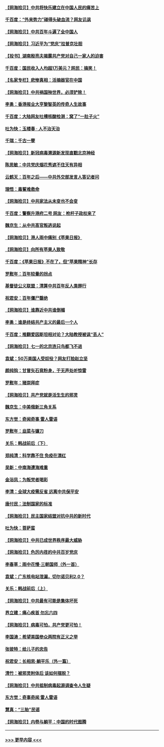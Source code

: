 #### [【网海拾贝】中共将快乐建立在中国人民的痛苦上](../pages/nsc993/n13064939.md?t=07040901) 
#### [千百度：“外来势力”碰得头破血流？网友讥讽](../pages/nsc993/n13064878.md?t=07040901) 
#### [【网海拾贝】中共百年斗遍了全中国人](../pages/nsc993/n13060020.md?t=07040901) 
#### [【网海拾贝】习近平为“党庆”拉普京壮胆](../pages/nsc993/n13057781.md?t=07040901) 
#### [【投书】湖南殷亮夫揭露共产党对自己一家人的迫害](../pages/nsc993/n13057744.md?t=07040901) 
#### [千百度：国民收入人均超1万美元？网民：搞笑！](../pages/nsc993/n13057692.md?t=07040901) 
#### [【名家专栏】悲惨真相：活摘器官在中国](../pages/nsc993/n13056611.md?t=07040901) 
#### [【网海拾贝】中共祸国殃世界，必须铲除！](../pages/nsc993/n13056011.md?t=07040901) 
#### [李勇：香港报业大亨黎智英的传奇人生故事](../pages/nsc993/n13055258.md?t=07040901) 
#### [千百度：大陆网友吐槽核酸检测：窝了“一肚子火”](../pages/nsc993/n13055194.md?t=07040901) 
#### [吐为快：玉楼春 · 人不治天治](../pages/nsc993/n13054028.md?t=07040901) 
#### [千瑞：千古一孽](../pages/nsc993/n13054016.md?t=07040901) 
#### [【网海拾贝】新冠病毒溯源新发现直戳北京神经](../pages/nsc993/n13052425.md?t=07040901) 
#### [陈思敏：中共党庆烟花秀遮不住天有异相](../pages/nsc993/n13052020.md?t=07040901) 
#### [云鹤天：百年之后——中共外交部发言人答记者问](../pages/nsc993/n13051604.md?t=07040901) 
#### [理悟：毒誓难救命](../pages/nsc993/n13051601.md?t=07040901) 
#### [【网海拾贝】中共家法从未变也不会变](../pages/nsc993/n13050366.md?t=07040901) 
#### [千百度：警察升港府二号 网友：枪杆子政权来了](../pages/nsc993/n13050261.md?t=07040901) 
#### [魏京生：从中共高官叛逃说起](../pages/nsc993/n13048997.md?t=07040901) 
#### [【网海拾贝】港人雨中痛别《苹果日报》](../pages/nsc993/n13048941.md?t=07040901) 
#### [【网海拾贝】向所有苹果人致敬](../pages/nsc993/n13046795.md?t=07040901) 
#### [千百度：《苹果日报》不在了，但“苹果精神”长存](../pages/nsc993/n13046703.md?t=07040901) 
#### [罗慰年：百年较量的拐点](../pages/nsc993/n13046542.md?t=07040901) 
#### [基督徒公义联盟：清算中共百年反人类罪行](../pages/nsc993/n13046499.md?t=07040901) 
#### [祝君安：百年僵尸罄绝](../pages/nsc993/n13045595.md?t=07040901) 
#### [【网海拾贝】谁靠近中共谁倒楣](../pages/nsc993/n13044667.md?t=07040901) 
#### [李勇：谁是终结共产主义的最后一个人](../pages/nsc993/n13044397.md?t=07040901) 
#### [千百度：推翻爱因斯坦相对论？大陆教授被讽“丢人”](../pages/nsc993/n13043908.md?t=07040901) 
#### [【网海拾贝】七一的北京连只鸟都飞不进](../pages/nsc993/n13041377.md?t=07040901) 
#### [袁斌：50万美国人受奴役？网友打脸赵立坚](../pages/nsc993/n13041330.md?t=07040901) 
#### [颜纯钩：甘冒矢石竟粉身，于无声处听惊雷](../pages/nsc993/n13041140.md?t=07040901) 
#### [罗慰年：猪崇拜症](../pages/nsc993/n13041071.md?t=07040901) 
#### [【网海拾贝】共产党就是活生生的邪灵](../pages/nsc993/n13036627.md?t=07040901) 
#### [魏京生：中美俄新三角关系](../pages/nsc993/n13035986.md?t=07040901) 
#### [东方觉：奇闻奇事 雷人雷语](../pages/nsc993/n13035878.md?t=07040901) 
#### [罗慰年：韭菜与镰刀](../pages/nsc993/n13034374.md?t=07040901) 
#### [关乐：韩战前后（下）](../pages/nsc993/n13034113.md?t=07040901) 
#### [郑纯清：科学靠不住 免疫在漂红](../pages/nsc993/n13034093.md?t=07040901) 
#### [吴新：中南海遭海难重](../pages/nsc993/n13034084.md?t=07040901) 
#### [金浴凤：为叛党者喝彩](../pages/nsc993/n13034058.md?t=07040901) 
#### [李清：全球大疫需反省 远离中共保平安](../pages/nsc993/n13033784.md?t=07040901) 
#### [唐付民：法制国家的标准](../pages/nsc993/n13032944.md?t=07040901) 
#### [【网海拾贝】民主国家结盟对抗中共的新时代](../pages/nsc993/n13031717.md?t=07040901) 
#### [吐为快：菩萨蛮](../pages/nsc993/n13030033.md?t=07040901) 
#### [【网海拾贝】中共已成世界秩序最大威胁](../pages/nsc993/n13028138.md?t=07040901) 
#### [【网海拾贝】色厉内荏的中共百岁党庆](../pages/nsc993/n13025582.md?t=07040901) 
#### [李春草：雨中花慢‧三朝国师（外一首）](../pages/nsc993/n13025567.md?t=07040901) 
#### [袁斌：广东核电站泄漏，切尔诺贝利2.0？](../pages/nsc993/n13025475.md?t=07040901) 
#### [关乐：韩战前后（上）](../pages/nsc993/n13025387.md?t=07040901) 
#### [【网海拾贝】中共最有可能是集体坏死](../pages/nsc993/n13023101.md?t=07040901) 
#### [界立建：痛心疾首 勿忘六四](../pages/nsc993/n13022339.md?t=07040901) 
#### [【网海拾贝】病毒可怕，共产党更可怕！](../pages/nsc993/n13020728.md?t=07040901) 
#### [李国涛：希望美国参众两院有正义之举](../pages/nsc993/n13020674.md?t=07040901) 
#### [张彼特：给儿子的忠告](../pages/nsc993/n13018934.md?t=07040901) 
#### [祝君安：长相思‧躺平乐（外一篇）](../pages/nsc993/n13018923.md?t=07040901) 
#### [清竹：被邪灵附体后 该如何摆脱？](../pages/nsc993/n13018877.md?t=07040901) 
#### [【网海拾贝】中共抵制病毒起源调查令人生疑](../pages/nsc993/n13017785.md?t=07040901) 
#### [东方觉：奇事奇闻 雷人雷语](../pages/nsc993/n13017577.md?t=07040901) 
#### [慧真：“三胎”民谣](../pages/nsc993/n13017394.md?t=07040901) 
#### [【网海拾贝】内卷与躺平：中国的时代图腾](../pages/nsc993/n13016128.md?t=07040901) 

----
#### [ >>> 更早内容 <<< ](../indexes/nsc993-earlier.md)
